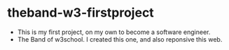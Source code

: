 # theband-w3-firstproject
- This is my first project, on my own to become a software engineer.
- The Band of w3school. I created this one, and also reponsive this web.
